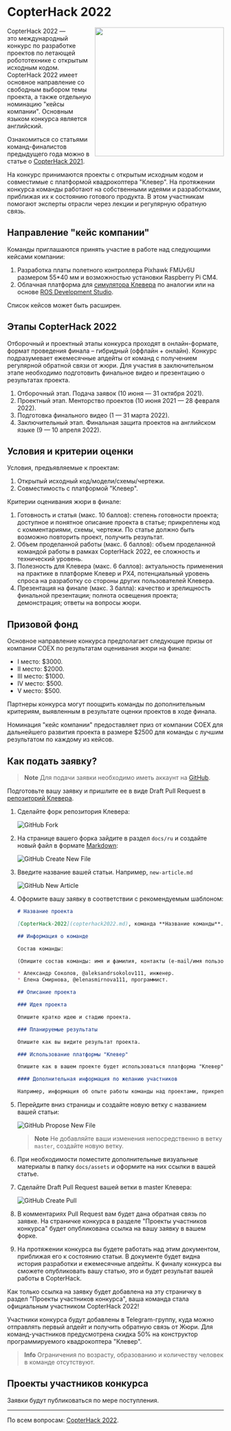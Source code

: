 # CopterHack 2022

<img src="../assets/copterhack2022.svg" width=300 align=right>

CopterHack 2022 — это международный конкурс по разработке проектов по летающей робототехнике с открытым исходным кодом. CopterHack 2022 имеет основное направление со свободным выбором темы проекта, а также отдельную номинацию "кейсы компании". Основным языком конкурса является английский.

Ознакомиться со статьями команд-финалистов предыдущего года можно в статье о [CopterHack 2021](copterhack2021.md).

На конкурс принимаются проекты с открытым исходным кодом и совместимые с платформой квадрокоптера "Клевер". На протяжении конкурса команды работают на собственными идеями и разработками, приближая их к состоянию готового продукта. В этом участникам помогают эксперты отрасли через лекции и регулярную обратную связь.

## Направление "кейс компании"

Команды приглашаются принять участие в работе над следующими кейсами компании:

1. Разработка платы полетного контроллера Pixhawk FMUv6U размером 55*40 мм и возможностью установки Raspberry Pi CM4.
2. Облачная платформа для [симулятора Клевера](https://clover.coex.tech/ru/simulation.html) по аналогии или на основе [ROS Development Studio](https://app.theconstructsim.com/).

Список кейсов может быть расширен.

## Этапы CopterHack 2022

Отборочный и проектный этапы конкурса проходят в онлайн-формате, формат проведения финала – гибридный (оффлайн + онлайн). Конкурс подразумевает ежемесячные апдейты от команд с получением регулярной обратной связи от жюри. Для участия в заключительном этапе необходимо подготовить финальное видео и презентацию о результатах проекта.

1. Отборочный этап. Подача заявок (10 июня — 31 октября 2021).
2. Проектный этап. Менторство проектов (10 июня 2021 — 28 февраля 2022).
3. Подготовка финального видео (1 — 31 марта 2022).
4. Заключительный этап. Финальная защита проектов на английском языке (9 — 10 апреля 2022).

## Условия и критерии оценки

Условия, предъявляемые к проектам:

1. Открытый исходный код/модели/схемы/чертежи.
2. Совместимость с платформой "Клевер".

Критерии оценивания жюри в финале:

1. Готовность и статья (макс. 10 баллов): степень готовности проекта; доступное и понятное описание проекта в статье; прикреплены код с комментариями, схемы, чертежи. По статье должно быть возможно повторить проект, получить результат.
2. Объем проделанной работы (макс. 6 баллов): объем проделанной командой работы в рамках CopterHack 2022, ее сложность и технический уровень.
3. Полезность для Клевера (макс. 6 баллов): актуальность применения на практике в платформе Клевер и PX4, потенциальный уровень спроса на разработку со стороны других пользователей Клевера.
4. Презентация на финале (макс. 3 балла): качество и зрелищность финальной презентации; полнота освещения проекта; демонстрация; ответы на вопросы жюри.

## Призовой фонд

Основное направление конкурса предполагает следующие призы от компании COEX по результатам оценивания жюри на финале:

* I место: $3000.
* II место: $2000.
* III место: $1000.
* IV место: $500.
* V место: $500.

Партнеры конкурса могут поощрить команды по дополнительным критериям, выявленным в результате оценки проектов в ходе финала.

Номинация "кейс компании" предоставляет приз от компании COEX для дальнейшего развития проекта в размере $2500 для команды с лучшим результатом по каждому из кейсов.

## Как подать заявку?

> **Note** Для подачи заявки необходимо иметь аккаунт на [GitHub](https://github.com).

Подготовьте вашу заявку и пришлите ее в виде Draft Pull Request в [репозиторий Клевера](https://github.com/CopterExpress/clover).

1. Сделайте форк репозитория Клевера:

    <img src="../assets/github_application/github-fork.png" alt="GitHub Fork">

2. На странице вашего форка зайдите в раздел `docs/ru` и создайте новый файл в формате [Markdown](https://ru.wikipedia.org/wiki/Markdown):

    <img src="../assets/github_application/create_new_file.png" alt="GitHub Create New File">

3. Введите название вашей статьи. Например, `new-article.md`

    <img src="../assets/github_application/new_article.png" alt="GitHub New Article">

4. Оформите вашу заявку в соответствии с рекомендуемым шаблоном:

    ```markdown
    # Название проекта

    [CopterHack-2022](copterhack2022.md), команда **Название команды**.

    ## Информация о команде

    Состав команды:

    (Опишите состав команды: имя и фамилия, контакты (e-mail/имя пользователя в Telegram), роль в команде).

    * Александр Соколов, @aleksandrsokolov111, инженер.
    * Елена Смирнова, @elenasmirnova111, программист.

    ## Описание проекта

    ### Идея проекта

    Опишите кратко идею и стадию проекта.

    ### Планируемые результаты

    Опишите как вы видите результат проекта.

    ### Использование платформы "Клевер"

    Опишите как в вашем проекте будет использоваться платформа "Клевер". 

    #### Дополнительная информация по желанию участников

    Например, информация об опыте работы команды над проектами, прикрепить ссылку на статьи, видео.
    ```

5. Перейдите вниз страницы и создайте новую ветку с названием вашей статьи:

    <img src="../assets/github_application/propose_new_file.png" alt="GitHub Propose New File">

    > **Note** Не добавляйте ваши изменения непосредственно в ветку `master`, создайте новую ветку.

6. При необходимости поместите дополнительные визуальные материалы в папку `docs/assets` и оформите на них ссылки в вашей статье.

7. Сделайте Draft Pull Request вашей ветки в master Клевера:

    <img src="../assets/github_application/github-pull-request-create.png" alt="GitHub Create Pull">

8. В комментариях Pull Request вам будет дана обратная связь по заявке. На страничке конкурса в разделе "Проекты участников конкурса" будет опубликована ссылка на вашу заявку в вашем форке.

9. На протяжении конкурса вы будете работать над этим документом, приближая его к состоянию статьи. В документе будет видна история разработки и ежемесячные апдейты. К финалу конкурса вы сможете опубликовать вашу статью, это и будет результат вашей работы в CopterHack.

Как только ссылка на заявку будет добавлена на эту страничку в раздел "Проекты участников конкурса", ваша команда стала официальным участником CopterHack 2022!

Участники конкурса будут добавлены в Telegram-группу, куда можно отправлять первый апдейт и получить обратную связь от Жюри. Для команд-участников предусмотрена скидка 50% на конструктор программируемого квадрокоптера "Клевер".

> **Info** Ограничения по возрасту, образованию и количеству человек в команде отсутствуют.

## Проекты участников конкурса

Заявки будут публиковаться по мере поступления.

---

По всем вопросам: [CopterHack 2022](https://t.me/CopterHack).
